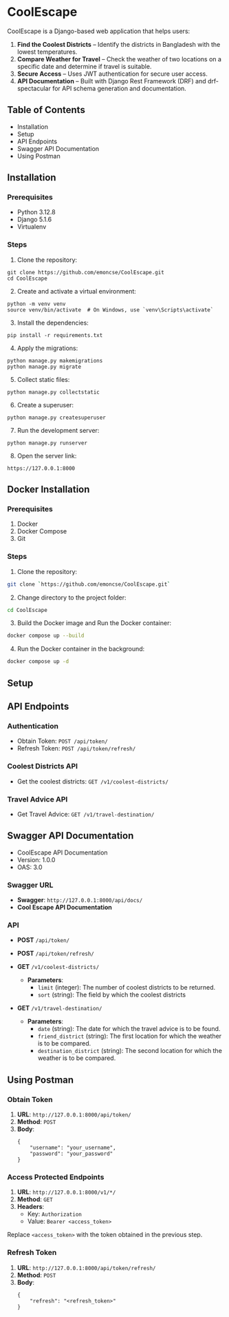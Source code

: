 
# CoolEscape

CoolEscape is a Django-based web application that helps users:  

1. **Find the Coolest Districts** – Identify the districts in Bangladesh with the lowest temperatures.  
2. **Compare Weather for Travel** – Check the weather of two locations on a specific date and determine if travel is suitable.  
3. **Secure Access** – Uses JWT authentication for secure user access.  
4. **API Documentation** – Built with Django Rest Framework (DRF) and drf-spectacular for API schema generation and documentation.  

## Table of Contents

- Installation
- Setup
- API Endpoints
- Swagger API Documentation
- Using Postman

## Installation

### Prerequisites

- Python 3.12.8
- Django 5.1.6
- Virtualenv

### Steps

1. Clone the repository:

```
git clone https://github.com/emoncse/CoolEscape.git
cd CoolEscape
```

2. Create and activate a virtual environment:

```
python -m venv venv
source venv/bin/activate  # On Windows, use `venv\Scripts\activate`
```

3. Install the dependencies:

```
pip install -r requirements.txt
```

4. Apply the migrations:

```
python manage.py makemigrations
python manage.py migrate
```

5. Collect static files:

```
python manage.py collectstatic
```

6. Create a superuser:

```
python manage.py createsuperuser
```

7. Run the development server:

```
python manage.py runserver
```

8. Open the server link:

```
https://127.0.0.1:8000
```


## Docker Installation

### Prerequisites
1. Docker
2. Docker Compose
3. Git

### Steps
1. Clone the repository:
```sh 
git clone `https://github.com/emoncse/CoolEscape.git`
````

2. Change directory to the project folder:
```sh
cd CoolEscape
```

3. Build the Docker image and Run the Docker container:
```sh
docker compose up --build
```

4. Run the Docker container in the background:
```sh
docker compose up -d
```


## Setup

## API Endpoints

### Authentication

- Obtain Token: `POST /api/token/`
- Refresh Token: `POST /api/token/refresh/`

### Coolest Districts API

- Get the coolest districts: `GET /v1/coolest-districts/`

### Travel Advice API

- Get Travel Advice: `GET /v1/travel-destination/`

[//]: # (### User Management API)

[//]: # (- Get All Users: `GET /API/users/`)

[//]: # (- Create User: `POST /API/users/`)

[//]: # (- Get User by Username: `GET /API/users/{username}/`)

[//]: # (- Update User by Username: `PUT /API/users/{username}/`)

[//]: # (      - must send authorization token in request body)

[//]: # (- Partially Update User by Username: `PATCH /API/users/{username}/`)

[//]: # (      - must send authorization token in request body)

[//]: # (- Delete User by Username: `DELETE /API/users/{username}/`)

[//]: # (        - must send authorization token in request body)

[//]: # (- Get All Log: `GET /API/logs/`)

[//]: # (- Get Log by id: `GET /API/logs/{id}`)

## Swagger API Documentation

- CoolEscape API Documentation
- Version: 1.0.0
- OAS: 3.0

### Swagger URL

- **Swagger**: `http://127.0.0.1:8000/api/docs/`
- **Cool Escape API Documentation**

[//]: # (### User Management)

[//]: # ()
[//]: # (- **GET** `/API/users/`)

[//]: # (- **POST** `/API/users/`)

[//]: # (- **GET** `/API/users/{username}/`)

[//]: # (- **PUT** `/API/users/{username}/`)

[//]: # (- **PATCH** `/API/users/{username}/`)

[//]: # (- **DELETE** `/API/users/{username}/`)

### API

- **POST** `/api/token/`
- **POST** `/api/token/refresh/`
- **GET** `/v1/coolest-districts/`
  - **Parameters**:
    - `limit` (integer): The number of coolest districts to be returned.
    - `sort` (string): The field by which the coolest districts

- **GET** `/v1/travel-destination/`
  - **Parameters**:
    - `date` (string): The date for which the travel advice is to be found.
    - `friend_district` (string): The first location for which the weather is to be compared.
    - `destination_district` (string): The second location for which the weather is to be compared.

## Using Postman

### Obtain Token

1. **URL**: `http://127.0.0.1:8000/api/token/`
2. **Method**: `POST`
3. **Body**: 
   ```
   {
       "username": "your_username",
       "password": "your_password"
   }
   ```

### Access Protected Endpoints

1. **URL**: `http://127.0.0.1:8000/v1/*/`
2. **Method**: `GET`
3. **Headers**:
   - Key: `Authorization`
   - Value: `Bearer <access_token>`

Replace `<access_token>` with the token obtained in the previous step.

### Refresh Token

1. **URL**: `http://127.0.0.1:8000/api/token/refresh/`
2. **Method**: `POST`
3. **Body**:
   ```
   {
       "refresh": "<refresh_token>"
   }
   ```

